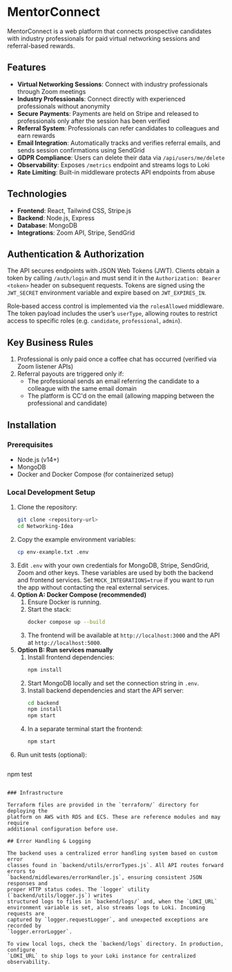 # MentorConnect

MentorConnect is a web platform that connects prospective candidates with industry professionals for paid virtual networking sessions and referral-based rewards.

## Features

- **Virtual Networking Sessions**: Connect with industry professionals through Zoom meetings
- **Industry Professionals**: Connect directly with experienced professionals without anonymity
- **Secure Payments**: Payments are held on Stripe and released to professionals only after the session has been verified
- **Referral System**: Professionals can refer candidates to colleagues and earn rewards
- **Email Integration**: Automatically tracks and verifies referral emails, and sends session confirmations using SendGrid
- **GDPR Compliance**: Users can delete their data via `/api/users/me/delete`
- **Observability**: Exposes `/metrics` endpoint and streams logs to Loki
- **Rate Limiting**: Built-in middleware protects API endpoints from abuse

## Technologies

- **Frontend**: React, Tailwind CSS, Stripe.js
- **Backend**: Node.js, Express
- **Database**: MongoDB
- **Integrations**: Zoom API, Stripe, SendGrid

## Authentication & Authorization

The API secures endpoints with JSON Web Tokens (JWT). Clients obtain a token by
calling `/auth/login` and must send it in the `Authorization: Bearer <token>`
header on subsequent requests. Tokens are signed using the `JWT_SECRET`
environment variable and expire based on `JWT_EXPIRES_IN`.

Role‑based access control is implemented via the `rolesAllowed` middleware. The
token payload includes the user’s `userType`, allowing routes to restrict
access to specific roles (e.g. `candidate`, `professional`, `admin`).

## Key Business Rules

1. Professional is only paid once a coffee chat has occurred (verified via Zoom listener APIs)
2. Referral payouts are triggered only if:
   - The professional sends an email referring the candidate to a colleague with the same email domain
   - The platform is CC'd on the email (allowing mapping between the professional and candidate)

## Installation

### Prerequisites

- Node.js (v14+)
- MongoDB
- Docker and Docker Compose (for containerized setup)

### Local Development Setup

1. Clone the repository:
   ```bash
   git clone <repository-url>
   cd Networking-Idea
   ```
2. Copy the example environment variables:
   ```bash
   cp env-example.txt .env
   ```
3. Edit `.env` with your own credentials for MongoDB, Stripe, SendGrid, Zoom and other keys. These variables are used by both the backend and frontend services. Set `MOCK_INTEGRATIONS=true` if you want to run the app without contacting the real external services.
4. **Option A: Docker Compose (recommended)**
   1. Ensure Docker is running.
   2. Start the stack:
      ```bash
      docker compose up --build
      ```
   3. The frontend will be available at `http://localhost:3000` and the API at `http://localhost:5000`.
5. **Option B: Run services manually**
   1. Install frontend dependencies:
      ```bash
      npm install
      ```
   2. Start MongoDB locally and set the connection string in `.env`.
   3. Install backend dependencies and start the API server:
      ```bash
      cd backend
      npm install
      npm start
      ```
   4. In a separate terminal start the frontend:
      ```bash
      npm start
      ```
6. Run unit tests (optional):
   ```bash
  npm test
  ```

### Infrastructure

Terraform files are provided in the `terraform/` directory for deploying the
platform on AWS with RDS and ECS. These are reference modules and may require
additional configuration before use.

## Error Handling & Logging

The backend uses a centralized error handling system based on custom error
classes found in `backend/utils/errorTypes.js`. All API routes forward errors to
`backend/middlewares/errorHandler.js`, ensuring consistent JSON responses and
proper HTTP status codes. The `logger` utility (`backend/utils/logger.js`) writes
structured logs to files in `backend/logs/` and, when the `LOKI_URL`
environment variable is set, also streams logs to Loki. Incoming requests are
captured by `logger.requestLogger`, and unexpected exceptions are recorded by
`logger.errorLogger`.

To view local logs, check the `backend/logs` directory. In production, configure
`LOKI_URL` to ship logs to your Loki instance for centralized observability.

